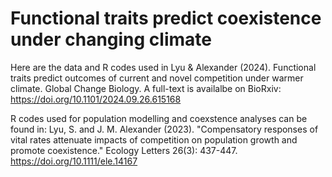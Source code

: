 # Functional traits predict coexistence under changing climate
Here are the data and R codes used in Lyu & Alexander (2024). Functional traits predict outcomes of current and novel competition under warmer climate. Global Change Biology. A full-text is availalbe on BioRxiv: https://doi.org/10.1101/2024.09.26.615168


R codes used for population modelling and coexstence analyses can be found in:  Lyu, S. and J. M. Alexander (2023). "Compensatory responses of vital rates attenuate impacts of competition on population growth and promote coexistence." Ecology Letters 26(3): 437-447. https://doi.org/10.1111/ele.14167 
